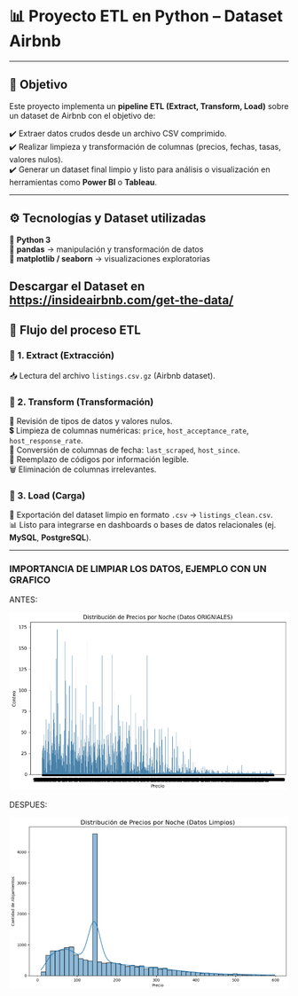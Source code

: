 # 📊 Proyecto ETL en Python – Dataset Airbnb  

---

## 🎯 Objetivo  
Este proyecto implementa un **pipeline ETL (Extract, Transform, Load)** sobre un dataset de Airbnb con el objetivo de:  

✔️ Extraer datos crudos desde un archivo CSV comprimido.  
✔️ Realizar limpieza y transformación de columnas (precios, fechas, tasas, valores nulos).  
✔️ Generar un dataset final limpio y listo para análisis o visualización en herramientas como **Power BI** o **Tableau**.  

---

## ⚙️ Tecnologías y Dataset utilizadas
🔹 **Python 3**  
🔹 **pandas** → manipulación y transformación de datos  
🔹 **matplotlib / seaborn** → visualizaciones exploratorias  

Descargar el Dataset en https://insideairbnb.com/get-the-data/
---

## 📂 Flujo del proceso ETL  

### 🔹 1. Extract (Extracción)  
📥 Lectura del archivo `listings.csv.gz` (Airbnb dataset).  

### 🔹 2. Transform (Transformación)  
🧹 Revisión de tipos de datos y valores nulos.  
💲 Limpieza de columnas numéricas: `price`, `host_acceptance_rate`, `host_response_rate`.  
📅 Conversión de columnas de fecha: `last_scraped`, `host_since`.  
🔄 Reemplazo de códigos por información legible.  
🗑️ Eliminación de columnas irrelevantes.  

### 🔹 3. Load (Carga)  
💾 Exportación del dataset limpio en formato `.csv` → `listings_clean.csv`.  
📊 Listo para integrarse en dashboards o bases de datos relacionales (ej. **MySQL**, **PostgreSQL**).  

---
### IMPORTANCIA DE LIMPIAR LOS DATOS, EJEMPLO CON UN GRAFICO
ANTES:
<p align="center">
  <img src="IMAGENES DE GRAFICOS/GRAFICO(ANTES).PNG" alt="Gráfico de ejemplo" width="600"/>
</p>
DESPUES:
<p align="center">
  <img src="IMAGENES DE GRAFICOS/GRAFICO(DESPUES).PNG" alt="Gráfico de ejemplo" width="600"/>
</p>








